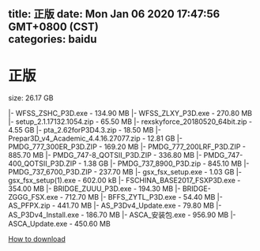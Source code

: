 
title: 正版
date: Mon Jan 06 2020 17:47:56 GMT+0800 (CST)    
categories: baidu
---

# 正版
size: 26.17 GB
 
 
|- WFSS_ZSHC_P3D.exe - 134.90 MB
|- WFSS_ZLXY_P3D.exe - 270.80 MB
|- setup_2.1.17132.1054.zip - 65.50 MB
|- rexskyforce_20180520_64bit.zip - 4.55 GB
|- pta_2.62forP3D4.3.zip - 18.50 MB
|- Prepar3D_v4_Academic_4.4.16.27077.zip - 12.81 GB
|- PMDG_777_300ER_P3D.ZIP - 169.20 MB
|- PMDG_777_200LRF_P3D.ZIP - 885.70 MB
|- PMDG_747-8_QOTSII_P3D.ZIP - 336.80 MB
|- PMDG_747-400_QOTSII_P3D.ZIP - 1.38 GB
|- PMDG_737_8900_P3D.zip - 845.10 MB
|- PMDG_737_6700_P3D.ZIP - 237.70 MB
|- gsx_fsx_setup.exe - 1.03 GB
|- gsx_fsx_setup(1).exe - 602.00 kB
|- FSCHINA_BASE2017_FSXP3D.exe - 354.00 MB
|- BRIDGE_ZUUU_P3D.exe - 194.30 MB
|- BRIDGE-ZGGG_FSX.exe - 712.70 MB
|- BFFS_ZYTL_P3D.exe - 54.40 MB
|- AS_PFPX.zip - 441.70 MB
|- AS_P3Dv4_Update.exe - 79.80 MB
|- AS_P3Dv4_Install.exe - 186.70 MB
|- ASCA_安装包.exe - 956.90 MB
|- ASCA_Update.exe - 450.60 MB

[How to download](https://bpcam.bemobtrk.com/go/2ceec3aa-1ca2-46d6-b9ff-aaa5c184517c?jno=1405)